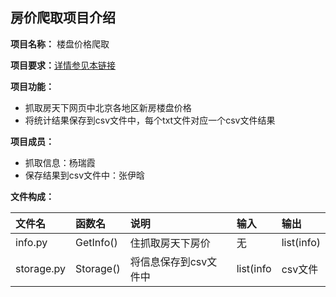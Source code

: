 ## 房价爬取项目介绍 ##
**项目名称：** 楼盘价格爬取

**项目要求：**[详情参见本链接](https://github.com/superxiaoqiang/blcu_py_nlp/blob/master/week4_Python_Basics_3.md)

**项目功能：**
- 抓取房天下网页中北京各地区新房楼盘价格
- 将统计结果保存到csv文件中，每个txt文件对应一个csv文件结果

**项目成员：**
- 抓取信息：杨瑞霞
- 保存结果到csv文件中：张伊晗
    
**文件构成：**

| 文件名 | 函数名 | 说明 | 输入 | 输出 |
| :--- | :--- | :--- | :--- | :--- |
| info.py | GetInfo() | 住抓取房天下房价 | 无 | list(info) |
| storage.py | Storage() | 将信息保存到csv文件中| list(info | csv文件 |
